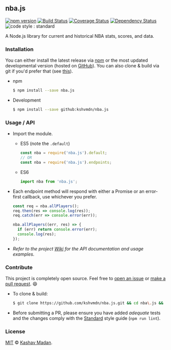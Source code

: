 ## nba.js 

[![npm version](https://badge.fury.io/js/nba.js.svg)](https://badge.fury.io/js/nba.js) [![Build Status](https://travis-ci.org/kshvmdn/nba.js.svg?branch=master)](https://travis-ci.org/kshvmdn/nba.js) [![Coverage Status](https://coveralls.io/repos/github/kshvmdn/nba.js/badge.svg?branch=master)](https://coveralls.io/github/kshvmdn/nba.js?branch=master) [![Dependency Status](https://img.shields.io/david/kshvmdn/nba.js.svg)](https://david-dm.org/kshvmdn/nba.js) ![code style : standard](https://img.shields.io/badge/code%20style-standard-brightgreen.svg)

A Node.js library for current and historical NBA stats, scores, and data.

### Installation

You can either install the latest release via [npm](https://npmjs.com/package/nba.js) or the most updated developmental version (hosted on [GitHub](https://github.com/kshvmdn/nba.js)). You can also clone & build via git if you'd prefer that (see [this](#contribute)).

- npm

  ```sh
  $ npm install --save nba.js
  ```

- Development

  ```sh
  $ npm install --save github:kshvmdn/nba.js
  ```

### Usage / API

- Import the module.
  
  + ES5 (note the `.default`)

    ```js
    const nba = require('nba.js').default;
    // OR
    const nba = require('nba.js').endpoints;
    ```

  + ES6

    ```js
    import nba from 'nba.js';
    ```

- Each endpoint method will respond with either a Promise or an error-first callback, use whichever you prefer.
  
  ```js
  const req = nba.allPlayers();
  req.then(res => console.log(res));
  req.catch(err => console.error(err));
  ```

  ```js
  nba.allPlayers((err, res) => {
    if (err) return console.error(err);
    console.log(res);
  });
  ```

- _Refer to the project [Wiki](https://github.com/kshvmdn/nba.js/wiki) for the API documentation and usage examples._

### Contribute

This project is completely open source. Feel free to [open an issue](https://github.com/kshvmdn/nba.js/issues) or [make a pull request](https://github.com/kshvmdn/nba.js/pulls). :smile:

- To clone & build:

  ```sh
  $ git clone https://github.com/kshvmdn/nba.js.git && cd nba\.js && npm install
  ```

- Before submitting a PR, please ensure you have added _adequate_ tests and the changes comply with the [Standard](https://github.com/feross/standard) style guide (`npm run lint`).

### License

[MIT](./LICENSE) © [Kashav Madan](http://kshvmdn.com).
